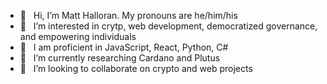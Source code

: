 - 👋 &nbsp; Hi, I’m Matt Halloran. My pronouns are he/him/his
- 👀 &nbsp; I’m interested in crytp, web development, democratized governance, and empowering individuals
- 💯 &nbsp; I am proficient in JavaScript, React, Python, C#
- 🔬 &nbsp; I’m currently researching Cardano and Plutus
- 💞️ &nbsp; I’m looking to collaborate on crypto and web projects
